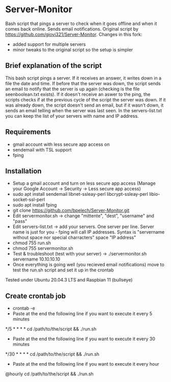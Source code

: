 # Server-Monitor
Bash script that pings a server to check when it goes offline and when it comes back online. Sends email notifications.
Original script by https://github.com/giovi321/Server-Monitor. Changes in this fork:
* added support for multiple servers
* minor tweaks to the original script so the setup is simpler

## Brief explanation of the script
This bash script pings a server. If it receives an answer, it writes down in a file the date and time. If before that the server was down, the script sends an email to notify that the server is up again (checking is the file seenboolean.txt exists). If it doesn't receive an aswer to the ping, the scripts checks if at the previous cycle of the script the server was down. If it was already down, the script doesn't send an email, but if it wasn't down, it sends an email telling when the server was last seen.
In the servers-list.txt you can keep the list of your servers with name and IP address.

## Requirements
* gmail account with less secure app access on
* sendemail with TSL support
* fping

## Installation
* Setup a gmail account and turn on less secure app access (Manage your Google Account -> Security -> Less secure app access)
* sudo apt install sendemail libnet-ssleay-perl libcrypt-ssleay-perl libio-socket-ssl-perl
* sudo apt install fping
* git clone https://github.com/bpelech/Server-Monitor.git
* Edit servermonitor.sh -> change "mittente", "dest", "username" and "pass"
* Edit servers-list.txt -> add your servers. One server per line. Server name is just for you - fping will call IP addresses. Syntax is "servername without space nor special charracters" space "IP address"
* chmod 755 run.sh
* chmod 755 servermonitor.sh
* Test & troubleshoot (test with your server) -> ./servermonitor.sh servername 10.10.10.10
* Once everything is going well (you recieved email notifications) move to test the run.sh script and set it up in the crontab

Tested under Ubuntu 20.04.3 LTS and Raspbian 11 (bullseye)

## Create crontab job
* crontab -e
* Paste at the end the following line if you want to execute it every 5 minutes

*/5 * * * * cd /path/to/the/script && ./run.sh

* Paste at the end the following line if you want to execute it every 30 minutes

*/30 * * * * cd /path/to/the/script && ./run.sh

* Paste at the end the following line if you want to execute it every hour

@hourly cd /path/to/the/script && ./run.sh
